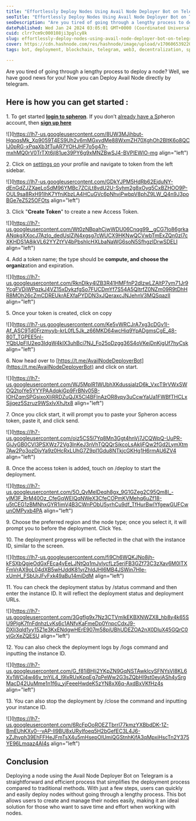 ```yaml
---
title: "Effortlessly Deploy Nodes Using Avail Node Deployer Bot on Telegram"
seoTitle: "Effortlessly Deploy Nodes Using Avail Node Deployer Bot on Telegram"
seoDescription: "Are you tired of going through a lengthy process to deploy a node? Well, we have good news for you! Now you can Deploy Avail Node directly by telegram."
datePublished: Wed Jan 24 2024 03:05:01 GMT+0000 (Coordinated Universal Time)
cuid: clrr7cm9c000108ji3pglcy8k
slug: effortlessly-deploy-nodes-using-avail-node-deployer-bot-on-telegram
cover: https://cdn.hashnode.com/res/hashnode/image/upload/v1706065392205/0bb92839-b08a-42ea-acbe-0781844de20d.png
tags: bot, deployment, blockchain, telegram, web3, decentralization, spheron, avail

---
```


Are you tired of going through a lengthy process to deploy a node? Well, we have good news for you! Now you can Deploy Avail Node directly by telegram.

## Here is how you can get started :

1\. To get started [**login to spheron**](https://app.spheron.network/#/login). If you don’t [already have a S](https://app.spheron.network/#/login)pheron account, then [**sign up here**](https://app.spheron.network/#/signup)

![](https://lh7-us.googleusercontent.com/8UW3MJihbut-HgpqsMk_Xp9059T4ES9Uh2v6mMGxvdMe88WxmZH70XghOh2BItK6o8QClJ0pRG-xPqaXb3fTuAR7YOHJHF7o5g47r-mxhMQ0rV0TrTXt6jI81ue39PY6g9xMNZBwSJ4-BVPlEWlO-mg align="left")

2\. Click on [settings on](https://app.spheron.network/#/signup) your profile and navigate to token from the left sidebar.

![](https://lh7-us.googleusercontent.com/GDkYJPM5HdRb62EjduNY-dEnGdZJZXaeLoSdM96YMBc7ZCjLt8vdU2U-Syhm2g8xOyq5CxBZHOO9P-OUL9sa8RxH91IhK7YfnjKbzLA4HCuGVc6pNhvjPwbpV8phZ9LW_Q4n9J3poBGe7eZ525OFOts align="left")

3\. Click "**Create Token**" to create a new Access Token.

![](https://lh7-us.googleusercontent.com/Wt0zNBpahCjwWDU06Cnqg99__gCG7Io86grkaANqkgXXocJ7AzIo_dedUsIZjN4xgsg7cWUCX9HKNwQCVwbTmExZQn0zl7cXKHDS1A8ikVL62YYZtYV4bPbshIcHXLbaNaWG6soN5SfhgzIDrwSDELI align="left")

4\. Add a token name; the type should be **compute, and choose the organiz**ation and expiration.

![](https://lh7-us.googleusercontent.com/RknDlky4lZB3R41HMFfnP2dIzwLZAltP7ym71Jr9YcgFVDiWPqzkJ4VZ15xDykzfgSo7FUCDmYf7S54A5QItrfZ0NZm09R9tDhHR8MOh26cZmCDREUkrAEXfaPYDDN3xJQeraxcJNJehnV3MQSqazII align="left")

5\. Once your token is created, click on copy

![](https://lh7-us.googleusercontent.com/Ke5vWRCJrA7xg3cDGv1I-Af_ASC9Td0Frzmyyb-krL0fL5Jk_z66MKD64wcHiq9YpADgmsCgE_48-80T_TGPEE5nl-YQbUpFlU2eq3IdgW4kIX3uhBcj7NJ_Fo25oDzgg36S4oVKejDnKjgUf7hyCsk align="left")

6\. Now head over to [https://t.me/AvailNodeDeployerBot](https://t.me/AvailNodeDeployerBot) and click on start.

![](https://lh7-us.googleusercontent.com/WJ5MplR1WUbhXKdussjaIzD6k_VxcT9rVWxSWOQ2toIYe5YYYPAAdqkiGp9FrBNv05B-IOHZqmSPGsixoXIiRRDZuQJX5Cl4BFlnAzOR8vpy3uCcwYaUa1FWBfTHCLxSjjqez5Szruz9WSxIvXhJtx8 align="left")

7\. Once you click start, it will prompt you to paste your Spheron access token, paste it, and click send.

![](https://lh7-us.googleusercontent.com/oiz5CS5l7Yq8Mn3Ggt4hnVj7JCQWpQ-UuPR-GiJyGB0CVl3PSXWz72Vg3InKeJ3nVhTQQQrSikcoLsAkljFQw2fGd2LymXtm7Aw2Po3ozDiyYa9z0HcRxLUhG7Z9pI1Gdu8NTkjcGKHg1H6rmAU6ZV4 align="left")

8\. Once the access token is added, touch on /deploy to start the deployment.

![](https://lh7-us.googleusercontent.com/5O_QvMelDeqh8gx_9G1GZeg2C95Qm8l_-ylM3F_RrM40Oz_CfeGqWEIQqNWeX3CfeCOPmKVMehq6uZf18-u5tCEG1zBMNhxGYR1imV4B3CWnPObU5yrhCu9df_TfHurBwIYfgewGUFCwunOMPyxb4PA align="left")

9\. Choose the preferred region and the node type; once you select it, it will prompt you to before the deployment. Click Yes.

10\. The deployment progress will be reflected in the chat with the instance ID, similar to the screen.

![](https://lh7-us.googleusercontent.com/fi9Ch6WQKJNo8jh-kFSXbQgjeOdGxFEca4vEeLJNtQq1mJvlycfLz5eriFB3GZf73C3zXav6M0lTXFmVrAX9oL04dXB5wHJddK81yrZhldJHI6MB4JSWin7HIe-xUmH_FSbUrJFvFxk49aBu14miDdM align="left")

11\. You can check the deployment status by /status command and then enter the instance ID. It will reflect the deployment status and deployment URLs.

![](https://lh7-us.googleusercontent.com/3GgfIg9x7Nz3CTVmlkEKBXNWZX8_hb8y4k65SU9PlgK7fnFdnhzLvKs6c1ANfvKaFmeDp0YnpcCdxJ9-DXIi3qld1yy15Z1e3KxENdgwHErE907m58piUBhUDEZOA2nX0DluX45GQrC0yiGrXeZQESU align="left")

12\. You can also check the deployment logs by /logs command and inputting the instance ID.

![](https://lh7-us.googleusercontent.com/G_f81iBHlj2YKpZN9GqNSTAwklcySFNYsVl8KL6Xv1WCj4w46v_tnYiL4_l9IxRUxKpqEg7qPeWw2G3sZQbHl9st0eyjASh4ySrgMacD42UuMme1n1f6u_yjFeeeHwdeK5zYN8xX6q-AxdBxVKfHz4s align="left")

13\. You can also stop the deployment by /close the command and inputting your instance ID.

![](https://lh7-us.googleusercontent.com/6RcFpOoROEZTbrrl77kmzYXBbdDK-1Z-BmEUhKXy0--vAP-Il9BU8xURyIfoeq5H2bGefEC3L4J6-xZJhvph39EhFFHeJFmTsX4u5mHsepOlUmiQGStnhKjfA3qMpxiHscTn2Y375YE96Lmqaz4AI4s align="left")

## Conclusion

Deploying a node using the Avail Node Deployer Bot on Telegram is a straightforward and efficient process that simplifies the deployment process compared to traditional methods. With just a few steps, users can quickly and easily deploy nodes without going through a lengthy process. This bot allows users to create and manage their nodes easily, making it an ideal solution for those who want to save time and effort when working with nodes.